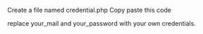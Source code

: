Create a file named credential.php
Copy paste this code
><?php
>define('email', 'your_mail');
>define('password', 'your_password');
>// you have to turn on less secure app access
>?>
replace your_mail and your_password with your own credentials.
